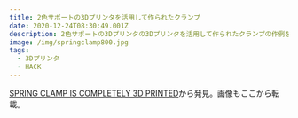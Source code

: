 ```yaml
---
title: 2色サポートの3Dプリンタを活用して作られたクランプ
date: 2020-12-24T08:30:49.001Z
description: 2色サポートの3Dプリンタの3Dプリンタを活用して作られたクランプの作例を紹介します。
image: /img/springclamp800.jpg
tags:
  - 3Dプリンタ
  - HACK
---
```

[SPRING CLAMP IS COMPLETELY 3D PRINTED](https://hackaday.com/2020/01/23/spring-clamp-is-completely-3d-printed/)から発見。画像もここから転載。
